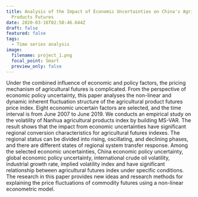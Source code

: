 ```yaml
---
title: Analysis of the Impact of Economic Uncertainties on China's Agricultural
  Products Futures
date: 2020-03-16T02:50:46.644Z
draft: false
featured: false
tags:
  - Time series analysis
image:
  filename: project_1.png
  focal_point: Smart
  preview_only: false
---
```

Under the combined influence of economic and policy factors, the pricing mechanism of agricultural futures is complicated. From the perspective of economic policy uncertainty, this paper analyses the non-linear and dynamic inherent fluctuation structure of the agricultural product futures price index. Eight economic uncertain factors are selected, and the time interval is from June 2007 to June 2019. We conducts an empirical study on the volatility of Nanhua agricultural products index by building MS-VAR. The result shows that the impact from economic uncertainties have significant regional conversion characteristics for agricultural futures indexes. The regional status can be divided into rising, oscillating, and declining phases, and there are different states of regional system transfer response. Among the selected economic uncertainties, China economic policy uncertainty, global economic policy uncertainty, international crude oil volatility, industrial growth rate, implied volatility index and have significant relationship between agricultural futures index under specific conditions. The research in this paper provides new ideas and research methods for explaining the price fluctuations of commodity futures using a non-linear econometric model.